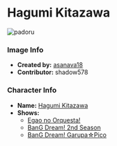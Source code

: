 # Hagumi Kitazawa

![padoru](https://raw.githubusercontent.com/shadow578/Padoru-Padoru/master/Padoru/bang-dream/bang-dream-hagumi-kitazawa.png "Hagumi Kitazawa")

### Image Info
* **Created by:**    [asanava18](https://twitter.com/asanava18/status/1075978864277512194)
* **Contributor:**   shadow578

### Character Info
* **Name:**   [Hagumi Kitazawa](https://myanimelist.net/character/157521)
* **Shows:**
  * [Egao no Orquesta!](https://myanimelist.net/anime/36922/Egao_no_Orquesta)
  * [BanG Dream! 2nd Season](https://myanimelist.net/anime/37869/BanG_Dream_2nd_Season)
  * [BanG Dream! Garupa☆Pico](https://myanimelist.net/anime/37873/BanG_Dream_Garupa☆Pico)


